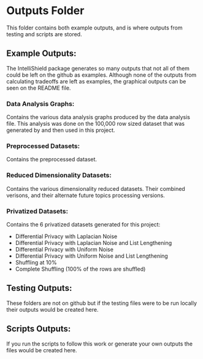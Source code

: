 # Outputs Folder

This folder contains both example outputs, and is where outputs from testing and scripts are stored.

## Example Outputs:

The IntelliShield package generates so many outputs that not all of them could be left on the github as examples. Although none of the outputs from calculating tradeoffs are left as examples, the graphical outputs can be seen on the README file.

### Data Analysis Graphs:

Contains the various data analysis graphs produced by the data analysis file. This analysis was done on the 100,000 row sized dataset that was generated by and then used in this project.

### Preprocessed Datasets:

Contains the preprocessed dataset.

### Reduced Dimensionality Datasets:

Contains the various dimensionality reduced datasets. Their combined verisons, and their alternate future topics processing versions.

### Privatized Datasets:

Contains the 6 privatized datasets generated for this project:

<ul>
  <li>Differential Privacy with Laplacian Noise</li>
  <li>Differential Privacy with Laplacian Noise and List Lengthening</li>
  <li>Differential Privacy with Uniform Noise</li>
  <li>Differential Privacy with Uniform Noise and List Lengthening</li>
  <li>Shuffling at 10%</li>
  <li>Complete Shuffling (100% of the rows are shuffled)</li>
</ul>

## Testing Outputs:

These folders are not on github but if the testing files were to be run locally their outputs would be created here.

## Scripts Outputs:

If you run the scripts to follow this work or generate your own outputs the files would be created here.